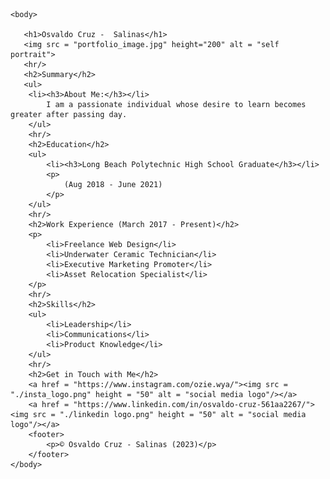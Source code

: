 <!DOCTYPE html>
<html lang = "en">
    <head>
        <meta charset="UTF-8">
        <title>Ozie's Sample Resume</title>
    </head>

    <body>
        
       <h1>Osvaldo Cruz -  Salinas</h1>
       <img src = "portfolio_image.jpg" height="200" alt = "self portrait">
       <hr/>
       <h2>Summary</h2>
       <ul>
        <li><h3>About Me:</h3></li>
            I am a passionate individual whose desire to learn becomes greater after passing day. 
        </ul>
        <hr/>
        <h2>Education</h2>
        <ul>
            <li><h3>Long Beach Polytechnic High School Graduate</h3></li>
            <p>
                (Aug 2018 - June 2021)
            </p>
        </ul>
        <hr/>
        <h2>Work Experience (March 2017 - Present)</h2>
        <p>
            <li>Freelance Web Design</li>
            <li>Underwater Ceramic Technician</li>
            <li>Executive Marketing Promoter</li>
            <li>Asset Relocation Specialist</li>
        </p>
        <hr/>
        <h2>Skills</h2>
        <ul>
            <li>Leadership</li>
            <li>Communications</li>
            <li>Product Knowledge</li>
        </ul>
        <hr/>
        <h2>Get in Touch with Me</h2>
        <a href = "https://www.instagram.com/ozie.wya/"><img src = "./insta_logo.png" height = "50" alt = "social media logo"/></a>
        <a href = "https://www.linkedin.com/in/osvaldo-cruz-561aa2267/"><img src = "./linkedin logo.png" height = "50" alt = "social media logo"/></a>
        <footer>
            <p>© Osvaldo Cruz - Salinas (2023)</p>
        </footer>
    </body>
</html>
